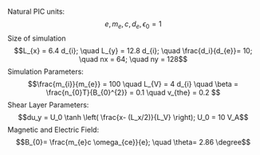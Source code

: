 Natural PIC units:
$$e, m_{e}, c, d_{e},\epsilon_{0}   = 1$$
Size of simulation
$$L_{x} = 6.4 d_{i}; \quad L_{y} = 12.8 d_{i}; \quad \frac{d_i}{d_{e}}= 10; \quad nx = 64; \quad ny = 128$$
Simulation Parameters:
$$\frac{m_{i}}{m_{e}} = 100 \quad L_{V} = 4 d_{i} \quad \beta = \frac{n_{0}T}{B_{0}^{2}} = 0.1 \quad v_{the} = 0.2  $$
Shear Layer Parameters:
$$du_y = U_0 \tanh \left( \frac{x- (L_x/2)}{L_V} \right); U_0 = 10 V_A$$
Magnetic and Electric Field:
$$B_{0}= \frac{m_{e}c \omega_{ce}}{e}; \quad \theta= 2.86 \degree$$
